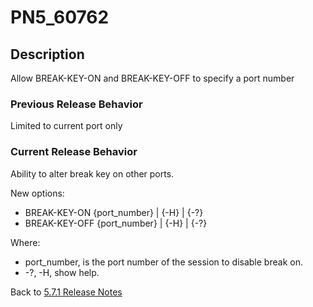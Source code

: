 # PN5_60762

<PageHeader />

## Description

Allow BREAK-KEY-ON and BREAK-KEY-OFF to specify a port number

### Previous Release Behavior

Limited to current port only

### Current Release Behavior

Ability to alter break key on other ports.

New options:

- BREAK-KEY-ON {port\_number} | {-H} | {-?}
- BREAK-KEY-OFF {port\_number} | {-H} | {-?}

Where:

- port\_number, is the port number of the session to disable break on.
- -?, -H, show help.

Back to [5.7.1 Release Notes](./../README.md)

